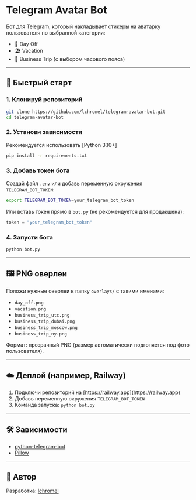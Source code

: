 
# Telegram Avatar Bot

Бот для Telegram, который накладывает стикеры на аватарку пользователя по выбранной категории:

- 🛌 Day Off
- 🏖 Vacation
- 💼 Business Trip (с выбором часового пояса)

---

## 🚀 Быстрый старт

### 1. Клонируй репозиторий

```bash
git clone https://github.com/lchromel/telegram-avatar-bot.git
cd telegram-avatar-bot
```

### 2. Установи зависимости

Рекомендуется использовать [Python 3.10+]

```bash
pip install -r requirements.txt
```

### 3. Добавь токен бота

Создай файл `.env` или добавь переменную окружения `TELEGRAM_BOT_TOKEN`:

```bash
export TELEGRAM_BOT_TOKEN=your_telegram_bot_token
```

Или вставь токен прямо в `bot.py` (не рекомендуется для продакшена):

```python
token = "your_telegram_bot_token"
```

### 4. Запусти бота

```bash
python bot.py
```

---

## 🖼 PNG оверлеи

Положи нужные оверлеи в папку `overlays/` с такими именами:

- `day_off.png`
- `vacation.png`
- `business_trip_utc.png`
- `business_trip_dubai.png`
- `business_trip_moscow.png`
- `business_trip_ny.png`

Формат: прозрачный PNG (размер автоматически подгоняется под фото пользователя).

---

## ☁️ Деплой (например, Railway)

1. Подключи репозиторий на [https://railway.app](https://railway.app)
2. Добавь переменную окружения `TELEGRAM_BOT_TOKEN`
3. Команда запуска: `python bot.py`

---

## 🛠 Зависимости

- [python-telegram-bot](https://github.com/python-telegram-bot/python-telegram-bot)
- [Pillow](https://pillow.readthedocs.io/en/stable/)

---

## 📸 Автор

Разработка: [lchromel](https://github.com/lchromel)

